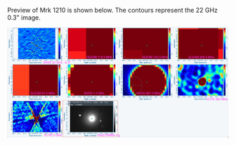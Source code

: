 Preview of Mrk 1210 is shown below. The contours represent the 22 GHz 0.3" image. 

![Mrk1210.png](Mrk1210.png "Mrk1210")

